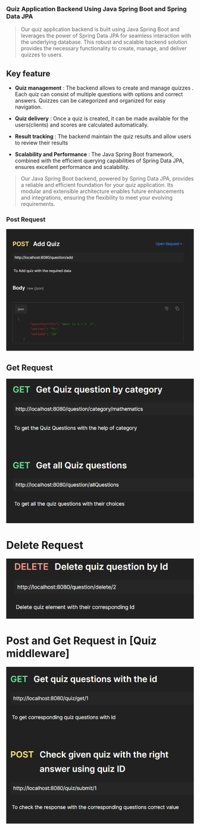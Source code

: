 ### Quiz Application Backend Using Java Spring Boot and Spring Data JPA

> Our quiz application backend is built using Java Spring Boot and leverages the power of Spring Data JPA for seamless interaction with the underlying database. This robust and scalable backend solution provides the necessary functionality to create, manage, and deliver quizzes to users.

## Key feature

-  **Quiz management** : The backend allows to create and manage quizzes . Each quiz can consist of multiple questions with options and correct answers. Quizzes can be categorized and organized for easy navigation.


-  **Quiz delivery** : Once a quiz is created, it can be made available for the users(clients) and scores are calculated automatically.


-  **Result tracking** : The backend maintain the quiz results and allow users to review their results


-  **Scalability and Performance** :  The Java Spring Boot framework, combined with the efficient querying capabilities of Spring Data JPA, ensures excellent performance and scalability. 





> Our Java Spring Boot backend, powered by Spring Data JPA, provides a reliable and efficient foundation for your quiz application. Its modular and extensible architecture enables future enhancements and integrations, ensuring the flexibility to meet your evolving requirements.


### Post Request


![Post Request](./Api/req1.png)


## Get Request


![Get Request](./Api/req2.png)


# Delete Request


![Delete Request](./Api/req3.png)


# Post and Get Request in [Quiz middleware]


![Delete Request](./Api/req4.png)